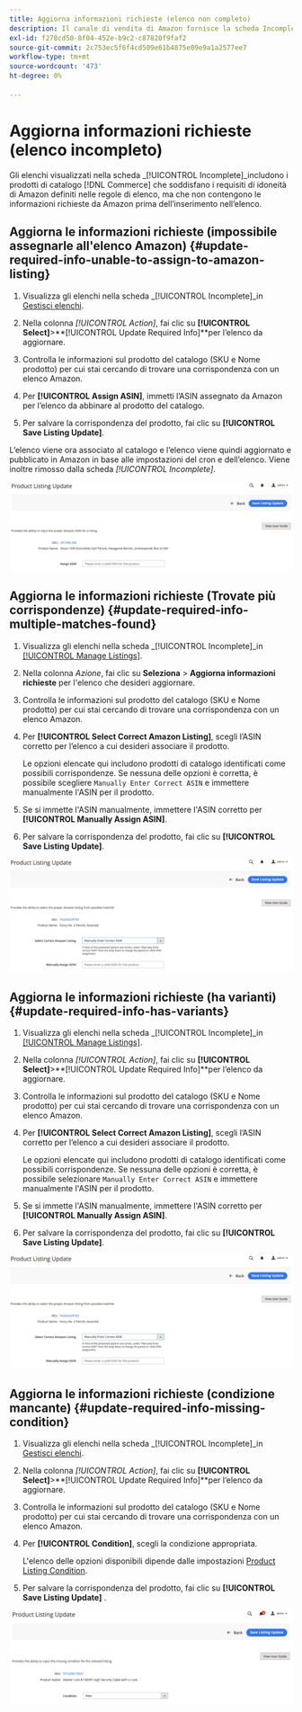 ```yaml
---
title: Aggiorna informazioni richieste (elenco non completo)
description: Il canale di vendita di Amazon fornisce la scheda Incomplete per monitorare i prodotti del catalogo Commerce in cui mancano le informazioni richieste da Amazon.
exl-id: f278cd50-8f04-452e-b9c2-c87820f9faf2
source-git-commit: 2c753ec5f6f4cd509e61b4875e09e9a1a2577ee7
workflow-type: tm+mt
source-wordcount: '473'
ht-degree: 0%

---
```


# Aggiorna informazioni richieste (elenco incompleto)

Gli elenchi visualizzati nella scheda _[!UICONTROL Incomplete]_includono i prodotti di catalogo [!DNL Commerce] che soddisfano i requisiti di idoneità di Amazon definiti nelle regole di elenco, ma che non contengono le informazioni richieste da Amazon prima dell’inserimento nell’elenco.

## Aggiorna le informazioni richieste (impossibile assegnarle all&#39;elenco Amazon) {#update-required-info-unable-to-assign-to-amazon-listing}

1. Visualizza gli elenchi nella scheda _[!UICONTROL Incomplete]_in [Gestisci elenchi](./managing-product-listings.md).

1. Nella colonna _[!UICONTROL Action]_, fai clic su **[!UICONTROL Select]**>**[!UICONTROL Update Required Info]**per l’elenco da aggiornare.

1. Controlla le informazioni sul prodotto del catalogo (SKU e Nome prodotto) per cui stai cercando di trovare una corrispondenza con un elenco Amazon.

1. Per **[!UICONTROL Assign ASIN]**, immetti l’ASIN assegnato da Amazon per l’elenco da abbinare al prodotto del catalogo.

1. Per salvare la corrispondenza del prodotto, fai clic su **[!UICONTROL Save Listing Update]**.

L’elenco viene ora associato al catalogo e l’elenco viene quindi aggiornato e pubblicato in Amazon in base alle impostazioni del cron e dell’elenco. Viene inoltre rimosso dalla scheda _[!UICONTROL Incomplete]_.

![Assegnazione manuale di ASIN per nessuna corrispondenza dell&#39;elenco](assets/amazon-listing-update-assign-asin.png)

## Aggiorna le informazioni richieste (Trovate più corrispondenze) {#update-required-info-multiple-matches-found}

1. Visualizza gli elenchi nella scheda _[!UICONTROL Incomplete]_in [[!UICONTROL Manage Listings]](./managing-product-listings.md).

1. Nella colonna _Azione_, fai clic su **Seleziona** > **Aggiorna informazioni richieste** per l&#39;elenco che desideri aggiornare.

1. Controlla le informazioni sul prodotto del catalogo (SKU e Nome prodotto) per cui stai cercando di trovare una corrispondenza con un elenco Amazon.

1. Per **[!UICONTROL Select Correct Amazon Listing]**, scegli l’ASIN corretto per l’elenco a cui desideri associare il prodotto.

   Le opzioni elencate qui includono prodotti di catalogo identificati come possibili corrispondenze. Se nessuna delle opzioni è corretta, è possibile scegliere `Manually Enter Correct ASIN` e immettere manualmente l&#39;ASIN per il prodotto.

1. Se si immette l&#39;ASIN manualmente, immettere l&#39;ASIN corretto per **[!UICONTROL Manually Assign ASIN]**.

1. Per salvare la corrispondenza del prodotto, fai clic su **[!UICONTROL Save Listing Update]**.

![Selezionare manualmente ASIN da più corrispondenze possibili](assets/amazon-listing-update-multiple-matches.png)

## Aggiorna le informazioni richieste (ha varianti) {#update-required-info-has-variants}

1. Visualizza gli elenchi nella scheda _[!UICONTROL Incomplete]_in [[!UICONTROL Manage Listings]](./managing-product-listings.md).

1. Nella colonna _[!UICONTROL Action]_, fai clic su **[!UICONTROL Select]**>**[!UICONTROL Update Required Info]**per l’elenco da aggiornare.

1. Controlla le informazioni sul prodotto del catalogo (SKU e Nome prodotto) per cui stai cercando di trovare una corrispondenza con un elenco Amazon.

1. Per **[!UICONTROL Select Correct Amazon Listing]**, scegli l’ASIN corretto per l’elenco a cui desideri associare il prodotto.

   Le opzioni elencate qui includono prodotti di catalogo identificati come possibili corrispondenze. Se nessuna delle opzioni è corretta, è possibile selezionare `Manually Enter Correct ASIN` e immettere manualmente l&#39;ASIN per il prodotto.

1. Se si immette l&#39;ASIN manualmente, immettere l&#39;ASIN corretto per **[!UICONTROL Manually Assign ASIN]**.

1. Per salvare la corrispondenza del prodotto, fai clic su **[!UICONTROL Save Listing Update]**.

![Selezionare manualmente ASIN da possibili corrispondenze a varianti](assets/amazon-listing-update-multiple-matches.png)

## Aggiorna le informazioni richieste (condizione mancante) {#update-required-info-missing-condition}

1. Visualizza gli elenchi nella scheda _[!UICONTROL Incomplete]_in [Gestisci elenchi](./managing-product-listings.md).

1. Nella colonna _[!UICONTROL Action]_, fai clic su **[!UICONTROL Select]**>**[!UICONTROL Update Required Info]**per l’elenco da aggiornare.

1. Controlla le informazioni sul prodotto del catalogo (SKU e Nome prodotto) per cui stai cercando di trovare una corrispondenza con un elenco Amazon.

1. Per **[!UICONTROL Condition]**, scegli la condizione appropriata.

   L&#39;elenco delle opzioni disponibili dipende dalle impostazioni [Product Listing Condition](./product-listing-condition.md).

1. Per salvare la corrispondenza del prodotto, fai clic su **[!UICONTROL Save Listing Update]** .

![Aggiorna manualmente la condizione mancante](assets/amazon-update-listing-missing-condition.png)
